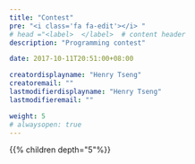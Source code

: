 ```yaml
---
title: "Contest"
pre: "<i class='fa fa-edit'></i> "
# head ="<label>  </label>  # content header
description: "Programming contest"

date: 2017-10-11T20:51:00+08:00

creatordisplayname: "Henry Tseng"
creatoremail: ""
lastmodifierdisplayname: "Henry Tseng"
lastmodifieremail: ""

weight: 5
# alwaysopen: true
---
```


{{% children depth="5"%}}